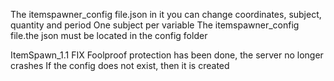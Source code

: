 The itemspawner_config file.json in it you can change coordinates, subject, quantity and period
One subject per variable
The itemspawner_config file.the json must be located in the config folder

ItemSpawn_1.1
FIX Foolproof protection has been done, the server no longer crashes If the config does not exist, then it is created
